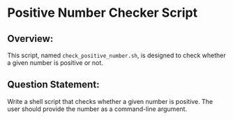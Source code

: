 # Positive Number Checker Script

## Overview:

This script, named `check_positive_number.sh`, is designed to check whether a given number is positive or not.

## Question Statement:

Write a shell script that checks whether a given number is positive. The user should provide the number as a command-line argument.

